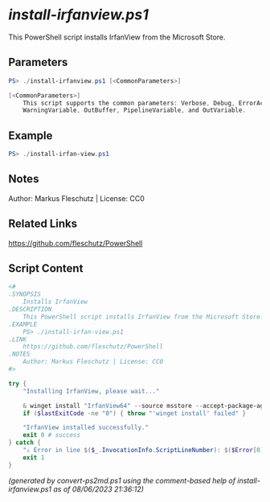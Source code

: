 *install-irfanview.ps1*
================

This PowerShell script installs IrfanView from the Microsoft Store.

Parameters
----------
```powershell
PS> ./install-irfanview.ps1 [<CommonParameters>]

[<CommonParameters>]
    This script supports the common parameters: Verbose, Debug, ErrorAction, ErrorVariable, WarningAction, 
    WarningVariable, OutBuffer, PipelineVariable, and OutVariable.
```

Example
-------
```powershell
PS> ./install-irfan-view.ps1

```

Notes
-----
Author: Markus Fleschutz | License: CC0

Related Links
-------------
https://github.com/fleschutz/PowerShell

Script Content
--------------
```powershell
<#
.SYNOPSIS
	Installs IrfanView
.DESCRIPTION
	This PowerShell script installs IrfanView from the Microsoft Store.
.EXAMPLE
	PS> ./install-irfan-view.ps1
.LINK
	https://github.com/fleschutz/PowerShell
.NOTES
	Author: Markus Fleschutz | License: CC0
#>

try {
	"Installing IrfanView, please wait..."

	& winget install "IrfanView64" --source msstore --accept-package-agreements --accept-source-agreements
	if ($lastExitCode -ne "0") { throw "'winget install' failed" }

	"IrfanView installed successfully."
	exit 0 # success
} catch {
	"⚠️ Error in line $($_.InvocationInfo.ScriptLineNumber): $($Error[0])"
	exit 1
}
```

*(generated by convert-ps2md.ps1 using the comment-based help of install-irfanview.ps1 as of 08/06/2023 21:36:12)*
